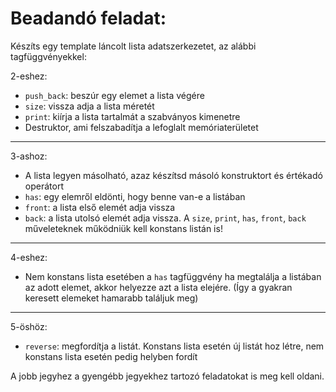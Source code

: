 Beadandó feladat:
=================

Készíts egy template láncolt lista adatszerkezetet, az alábbi tagfüggvényekkel:

2-eshez:
 - `push_back`: beszúr egy elemet a lista végére
 - `size`: vissza adja a lista méretét
 - `print`: kiírja a lista tartalmát a szabványos kimenetre
 - Destruktor, ami felszabadítja a lefoglalt memóriaterületet
---------------------------------------------------------------

3-ashoz:
 - A lista legyen másolható, azaz készítsd másoló konstruktort és értékadó operátort
 - `has`: egy elemről eldönti, hogy benne van-e a listában
 - `front`: a lista első elemét adja vissza
 - `back`: a lista utolsó elemét adja vissza.
A `size`, `print`, `has`, `front`, `back` műveleteknek működniük kell konstans listán is!

-----

4-eshez:
 - Nem konstans lista esetében a `has` tagfüggvény ha megtalálja a listában az adott elemet, akkor helyezze azt a lista elejére. (Így a gyakran keresett elemeket hamarabb találjuk meg)
-------------------------------------------------------------------
5-öshöz:
 - `reverse`: megfordítja a listát. Konstans lista esetén új listát hoz létre, nem konstans lista esetén pedig helyben fordít


A jobb jegyhez a gyengébb jegyekhez tartozó feladatokat is meg kell oldani.
